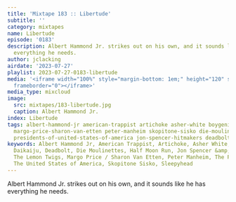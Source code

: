 ```yaml
---
title: 'Mixtape 183 :: Libertude'
subtitle: ''
category: mixtapes
name: Libertude
episode: '0183'
description: Albert Hammond Jr. strikes out on his own, and it sounds like he has
  everything he needs.
author: jclacking
airdate: '2023-07-27'
playlist: 2023-07-27-0183-libertude
media: '<iframe width="100%" style="margin-bottom: 1em;" height="120" src="https://www.mixcloud.com/widget/iframe/?feed=%2Flouderthanwar%2Fthe-mixtape-libertude-2023-07-27%2F&hide_artwork=1&hide_cover=1&light=1"
  frameborder="0"></iframe>'
media_type: mixcloud
image:
  src: mixtapes/183-libertude.jpg
  caption: Albert Hammond Jr.
index: Libertude
tags: albert-hammond-jr american-trappist artichoke asher-white boygenius lemon-twigs
  margo-price-sharon-van-etten peter-manheim skopitone-sisko die-moulinettes half-moon-run
  presidents-of-united-states-of-america jon-spencer-hitmakers deadbolt daikaiju sleepyhead
keywords: Albert Hammond Jr, American Trappist, Artichoke, Asher White, Boygenius,
  Daikaiju, Deadbolt, Die Moulinettes, Half Moon Run, Jon Spencer &amp; the HITmakers,
  The Lemon Twigs, Margo Price / Sharon Van Etten, Peter Manheim, The Presidents of
  The United States of America, Skopitone Sisko, Sleepyhead
---
```

Albert Hammond Jr. strikes out on his own, and it sounds like he has everything he needs.
